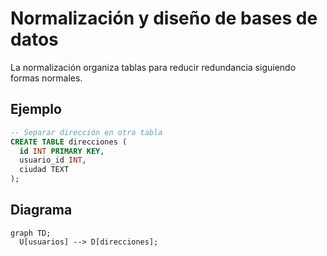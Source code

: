 # Normalización y diseño de bases de datos

La normalización organiza tablas para reducir redundancia siguiendo formas normales.

## Ejemplo
```sql
-- Separar dirección en otra tabla
CREATE TABLE direcciones (
  id INT PRIMARY KEY,
  usuario_id INT,
  ciudad TEXT
);
```

## Diagrama
```mermaid
graph TD;
  U[usuarios] --> D[direcciones];
```

